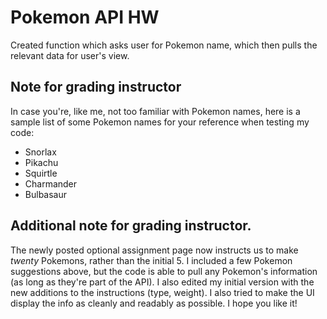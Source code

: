 # Pokemon API HW

Created function which asks user for Pokemon name, which then pulls the relevant data for user's view.

## Note for grading instructor

In case you're, like me, not too familiar with Pokemon names, here is a sample list of some Pokemon names for your reference when testing my code:

* Snorlax
* Pikachu
* Squirtle
* Charmander
* Bulbasaur

## Additional note for grading instructor.

The newly posted optional assignment page now instructs us to make *twenty* Pokemons, rather than the initial 5. I included a few Pokemon suggestions above, but the code is able to pull any Pokemon's information (as long as they're part of the API). I also edited my initial version with the new additions to the instructions (type, weight). I also tried to make the UI display the info as cleanly and readably as possible. I hope you like it!